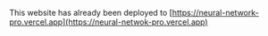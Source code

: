 This website has already been deployed to [https://neural-network-pro.vercel.app](https://neural-netwok-pro.vercel.app)

